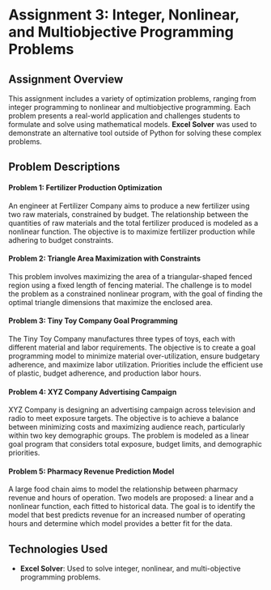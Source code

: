 # Assignment 3: Integer, Nonlinear, and Multiobjective Programming Problems

## Assignment Overview

This assignment includes a variety of optimization problems, ranging from integer programming to nonlinear and multiobjective programming. Each problem presents a real-world application and challenges students to formulate and solve using mathematical models. **Excel Solver** was used to demonstrate an alternative tool outside of Python for solving these complex problems.

## Problem Descriptions

#### Problem 1: Fertilizer Production Optimization

An engineer at Fertilizer Company aims to produce a new fertilizer using two raw materials, constrained by budget. The relationship between the quantities of raw materials and the total fertilizer produced is modeled as a nonlinear function. The objective is to maximize fertilizer production while adhering to budget constraints.

#### Problem 2: Triangle Area Maximization with Constraints

This problem involves maximizing the area of a triangular-shaped fenced region using a fixed length of fencing material. The challenge is to model the problem as a constrained nonlinear program, with the goal of finding the optimal triangle dimensions that maximize the enclosed area.

#### Problem 3: Tiny Toy Company Goal Programming

The Tiny Toy Company manufactures three types of toys, each with different material and labor requirements. The objective is to create a goal programming model to minimize material over-utilization, ensure budgetary adherence, and maximize labor utilization. Priorities include the efficient use of plastic, budget adherence, and production labor hours.

#### Problem 4: XYZ Company Advertising Campaign

XYZ Company is designing an advertising campaign across television and radio to meet exposure targets. The objective is to achieve a balance between minimizing costs and maximizing audience reach, particularly within two key demographic groups. The problem is modeled as a linear goal program that considers total exposure, budget limits, and demographic priorities.

#### Problem 5: Pharmacy Revenue Prediction Model

A large food chain aims to model the relationship between pharmacy revenue and hours of operation. Two models are proposed: a linear and a nonlinear function, each fitted to historical data. The goal is to identify the model that best predicts revenue for an increased number of operating hours and determine which model provides a better fit for the data.

## Technologies Used

- **Excel Solver**: Used to solve integer, nonlinear, and multi-objective programming problems.

